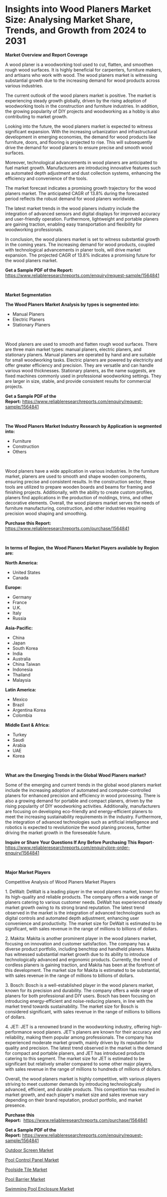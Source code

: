 <p><h1>Insights into Wood Planers Market Size: Analysing Market Share, Trends, and Growth from 2024 to 2031</h1></p><p><strong>Market Overview and Report Coverage</strong></p>
<p><p>A wood planer is a woodworking tool used to cut, flatten, and smoothen rough wood surfaces. It is highly beneficial for carpenters, furniture makers, and artisans who work with wood. The wood planers market is witnessing substantial growth due to the increasing demand for wood products across various industries. </p><p>The current outlook of the wood planers market is positive. The market is experiencing steady growth globally, driven by the rising adoption of woodworking tools in the construction and furniture industries. In addition, the growing popularity of DIY projects and woodworking as a hobby is also contributing to market growth.</p><p>Looking into the future, the wood planers market is expected to witness significant expansion. With the increasing urbanization and infrastructural development in emerging economies, the demand for wood products like furniture, doors, and flooring is projected to rise. This will subsequently drive the demand for wood planers to ensure precise and smooth wood surfaces.</p><p>Moreover, technological advancements in wood planers are anticipated to fuel market growth. Manufacturers are introducing innovative features such as automated depth adjustment and dust collection systems, enhancing the efficiency and convenience of the tools.</p><p>The market forecast indicates a promising growth trajectory for the wood planers market. The anticipated CAGR of 13.8% during the forecasted period reflects the robust demand for wood planers worldwide. </p><p>The latest market trends in the wood planers industry include the integration of advanced sensors and digital displays for improved accuracy and user-friendly operation. Furthermore, lightweight and portable planers are gaining traction, enabling easy transportation and flexibility for woodworking professionals.</p><p>In conclusion, the wood planers market is set to witness substantial growth in the coming years. The increasing demand for wood products, coupled with technological advancements in planer tools, will drive market expansion. The projected CAGR of 13.8% indicates a promising future for the wood planers market.</p></p>
<p><strong>Get a Sample PDF of the Report:</strong> <a href="https://www.reliableresearchreports.com/enquiry/request-sample/1564841">https://www.reliableresearchreports.com/enquiry/request-sample/1564841</a></p>
<p>&nbsp;</p>
<p><strong>Market Segmentation</strong></p>
<p><strong>The Wood Planers Market Analysis by types is segmented into:</strong></p>
<p><ul><li>Manual Planers</li><li>Electric Planers</li><li>Stationary Planers</li></ul></p>
<p>&nbsp;</p>
<p><p>Wood planers are used to smooth and flatten rough wood surfaces. There are three main market types: manual planers, electric planers, and stationary planers. Manual planers are operated by hand and are suitable for small woodworking tasks. Electric planers are powered by electricity and offer greater efficiency and precision. They are versatile and can handle various wood thicknesses. Stationary planers, as the name suggests, are fixed machines commonly used in professional woodworking settings. They are larger in size, stable, and provide consistent results for commercial projects.</p></p>
<p><strong>Get a Sample PDF of the Report:</strong>&nbsp;<a href="https://www.reliableresearchreports.com/enquiry/request-sample/1564841">https://www.reliableresearchreports.com/enquiry/request-sample/1564841</a></p>
<p>&nbsp;</p>
<p><strong>The Wood Planers Market Industry Research by Application is segmented into:</strong></p>
<p><ul><li>Furniture</li><li>Construction</li><li>Others</li></ul></p>
<p>&nbsp;</p>
<p><p>Wood planers have a wide application in various industries. In the furniture market, planers are used to smooth and shape wooden components, ensuring precise and consistent results. In the construction sector, these tools are utilized to prepare wooden boards and beams for framing and finishing projects. Additionally, with the ability to create custom profiles, planers find applications in the production of moldings, trims, and other decorative elements. Overall, the wood planers market serves the needs of furniture manufacturing, construction, and other industries requiring precision wood shaping and smoothing.</p></p>
<p><strong>Purchase this Report:</strong>&nbsp; <a href="https://www.reliableresearchreports.com/purchase/1564841">https://www.reliableresearchreports.com/purchase/1564841</a></p>
<p>&nbsp;</p>
<p><strong>In terms of Region, the Wood Planers Market Players available by Region are:</strong></p>
<p>
    <p> <strong> North America: </strong>
        <ul>
            <li>United States</li>
            <li>Canada</li>
        </ul>
        </p> 
    <p> <strong> Europe: </strong>
        <ul>
            <li>Germany</li>
            <li>France</li>
            <li>U.K.</li>
            <li>Italy</li>
            <li>Russia</li>
        </ul>
        </p> 
    <p> <strong> Asia-Pacific: </strong>
        <ul>
            <li>China</li>
            <li>Japan</li>
            <li>South Korea</li>
            <li>India</li>
            <li>Australia</li>
            <li>China Taiwan</li>
            <li>Indonesia</li>
            <li>Thailand</li>
            <li>Malaysia</li>
        </ul>
        </p> 
    <p> <strong> Latin America: </strong>
        <ul>
            <li>Mexico</li>
            <li>Brazil</li>
            <li>Argentina Korea</li>
            <li>Colombia</li>
        </ul>
        </p> 
    <p> <strong> Middle East & Africa: </strong>
        <ul>
            <li>Turkey</li>
            <li>Saudi</li>
            <li>Arabia</li>
            <li>UAE</li>
            <li>Korea</li>
        </ul>
    </p>
    </p>
<p>&nbsp;</p>
<p><strong>What are the Emerging Trends in the Global Wood Planers market?</strong></p>
<p><p>Some of the emerging and current trends in the global wood planers market include the increasing adoption of automated and computer-controlled planers for enhanced precision and efficiency in wood processing. There is also a growing demand for portable and compact planers, driven by the rising popularity of DIY woodworking activities. Additionally, manufacturers are focusing on developing eco-friendly and energy-efficient planers to meet the increasing sustainability requirements in the industry. Furthermore, the integration of advanced technologies such as artificial intelligence and robotics is expected to revolutionize the wood planing process, further driving the market growth in the foreseeable future.</p></p>
<p><strong>Inquire or Share Your Questions If Any Before Purchasing This Report</strong>- <a href="https://www.reliableresearchreports.com/enquiry/pre-order-enquiry/1564841">https://www.reliableresearchreports.com/enquiry/pre-order-enquiry/1564841</a></p>
<p>&nbsp;</p>
<p><strong>Major Market Players</strong></p>
<p><p>Competitive Analysis of Wood Planers Market Players</p><p>1. DeWalt: DeWalt is a leading player in the wood planers market, known for its high-quality and reliable products. The company offers a wide range of planers catering to various customer needs. DeWalt has experienced steady market growth owing to its strong brand reputation. The latest trend observed in the market is the integration of advanced technologies such as digital controls and automated depth adjustment, enhancing user convenience and productivity. The market size for DeWalt is estimated to be significant, with sales revenue in the range of millions to billions of dollars.</p><p>2. Makita: Makita is another prominent player in the wood planers market, focusing on innovation and customer satisfaction. The company has a diverse product portfolio, including benchtop and handheld planers. Makita has witnessed substantial market growth due to its ability to introduce technologically advanced and ergonomic products. Currently, the trend of cordless planers is gaining traction, and Makita has been at the forefront of this development. The market size for Makita is estimated to be substantial, with sales revenue in the range of millions to billions of dollars.</p><p>3. Bosch: Bosch is a well-established player in the wood planers market, known for its precision and durability. The company offers a wide range of planers for both professional and DIY users. Bosch has been focusing on introducing energy-efficient and noise-reducing planers, in line with the market trend towards sustainability. The market size for Bosch is considered significant, with sales revenue in the range of millions to billions of dollars.</p><p>4. JET: JET is a renowned brand in the woodworking industry, offering high-performance wood planers. JET's planers are known for their accuracy and reliability, making them popular among professionals. The company has experienced moderate market growth, mainly driven by its reputation for quality and precision. The latest trend observed in the market is the demand for compact and portable planers, and JET has introduced products catering to this segment. The market size for JET is estimated to be significant but relatively smaller compared to some other major players, with sales revenue in the range of millions to hundreds of millions of dollars.</p><p>Overall, the wood planers market is highly competitive, with various players striving to meet customer demands by introducing technologically advanced, efficient, and durable products. This competition has resulted in market growth, and each player's market size and sales revenue vary depending on their brand reputation, product portfolio, and market presence.</p></p>
<p><strong>Purchase this Report:</strong>&nbsp;&nbsp;<a href="https://www.reliableresearchreports.com/purchase/1564841">https://www.reliableresearchreports.com/purchase/1564841</a></p>
<p></p>
<p><strong>Get a Sample PDF of the Report:</strong>&nbsp;<a href="https://www.reliableresearchreports.com/enquiry/request-sample/1564841">https://www.reliableresearchreports.com/enquiry/request-sample/1564841</a></p>
<p><p><a href="https://github.com/rexevange/Market-Research-Report-List-2/blob/main/outdoor-screen-market.md">Outdoor Screen Market</a></p><p><a href="https://github.com/FassouRP/Market-Research-Report-List-2/blob/main/pool-control-panel-market.md">Pool Control Panel Market</a></p><p><a href="https://github.com/lilstefpacute/Market-Research-Report-List-2/blob/main/poolside-tile-market.md">Poolside Tile Market</a></p><p><a href="https://github.com/ashepherd82/Market-Research-Report-List-2/blob/main/pool-barrier-market.md">Pool Barrier Market</a></p><p><a href="https://github.com/castoriffic/Market-Research-Report-List-2/blob/main/swimming-pool-enclosure-market.md">Swimming Pool Enclosure Market</a></p></p>